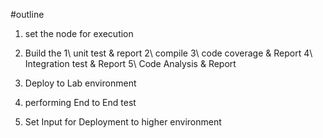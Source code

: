 #outline

1. set the node for execution
2. Build the
      1\ unit test & report
      2\ compile
      3\ code coverage & Report
      4\ Integration test & Report
      5\ Code Analysis & Report

3. Deploy to Lab environment
4. performing End to End test
5. Set Input for Deployment to higher environment

